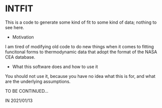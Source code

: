 # INTFIT

This is a code to generate some kind of fit to some kind of data; nothing
to see here.

- Motivation

I am tired of modifying old code to do new things when it comes to fitting
funcitonal forms to thermodynamic data that adopt the format of the NASA
CEA database.

- What this software does and how to use it

You should not use it, because you have no idea what this is for, and what
are the underlying assumptions.


TO BE CONTINUED...

IN 2021/01/13

